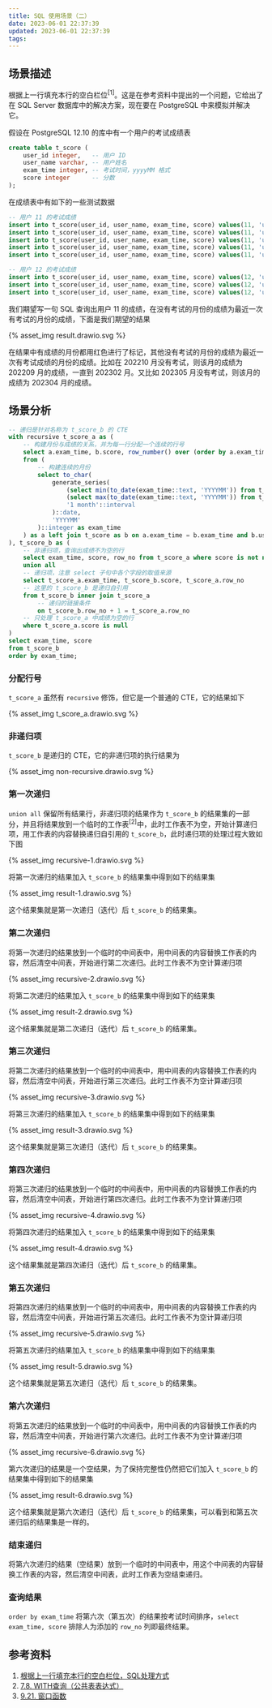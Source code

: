 ```yaml
---
title: SQL 使用场景（二）
date: 2023-06-01 22:37:39
updated: 2023-06-01 22:37:39
tags:
---
```


## 场景描述

根据上一行填充本行的空白栏位<sup>[1]</sup>。这是在参考资料中提出的一个问题，它给出了在 SQL Server 数据库中的解决方案，现在要在 PostgreSQL 中来模拟并解决它。

<!-- more -->

假设在 PostgreSQL 12.10 的库中有一个用户的考试成绩表

```sql
create table t_score (
    user_id integer,   -- 用户 ID
    user_name varchar, -- 用户姓名
    exam_time integer, -- 考试时间，yyyyMM 格式
    score integer      -- 分数
);
```

在成绩表中有如下的一些测试数据

```sql
-- 用户 11 的考试成绩
insert into t_score(user_id, user_name, exam_time, score) values(11, 'u1', 202209, 32);
insert into t_score(user_id, user_name, exam_time, score) values(11, 'u1', 202303, 30);
insert into t_score(user_id, user_name, exam_time, score) values(11, 'u1', 202304, 31);
insert into t_score(user_id, user_name, exam_time, score) values(11, 'u1', 202308, 35);
insert into t_score(user_id, user_name, exam_time, score) values(11, 'u1', 202309, 37);

-- 用户 12 的考试成绩
insert into t_score(user_id, user_name, exam_time, score) values(12, 'u2', 202304, 51);
insert into t_score(user_id, user_name, exam_time, score) values(12, 'u2', 202308, 65);
insert into t_score(user_id, user_name, exam_time, score) values(12, 'u2', 202309, 77);
```

我们期望写一句 SQL 查询出用户 11 的成绩，在没有考试的月份的成绩为最近一次有考试的月份的成绩，下面是我们期望的结果

{% asset_img result.drawio.svg %}

在结果中有成绩的月份都用红色进行了标记，其他没有考试的月份的成绩为最近一次有考试成绩的月份的成绩。比如在 202210 月没有考试，则该月的成绩为 202209 月的成绩，一直到 202302 月。又比如 202305 月没有考试，则该月的成绩为 202304 月的成绩。

## 场景分析

```sql
-- 递归是针对名称为 t_score_b 的 CTE
with recursive t_score_a as (
    -- 构建月份与成绩的关系，并为每一行分配一个连续的行号
    select a.exam_time, b.score, row_number() over (order by a.exam_time) as row_no
    from (
        -- 构建连续的月份
        select to_char(
            generate_series(
                (select min(to_date(exam_time::text, 'YYYYMM')) from t_score where user_id = 11)::date,
                (select max(to_date(exam_time::text, 'YYYYMM')) from t_score where user_id = 11)::date,
                '1 month'::interval
            )::date,
            'YYYYMM'
        )::integer as exam_time
    ) as a left join t_score as b on a.exam_time = b.exam_time and b.user_id = 11
), t_score_b as (
    -- 非递归项，查询出成绩不为空的行
    select exam_time, score, row_no from t_score_a where score is not null
    union all
    -- 递归项，注意 select 子句中各个字段的取值来源
    select t_score_a.exam_time, t_score_b.score, t_score_a.row_no
    -- 这里的 t_score_b 是递归自引用
    from t_score_b inner join t_score_a
        -- 递归的链接条件
        on t_score_b.row_no + 1 = t_score_a.row_no
    -- 只处理 t_score_a 中成绩为空的行
    where t_score_a.score is null
)
select exam_time, score
from t_score_b
order by exam_time;
```

### 分配行号

`t_score_a` 虽然有 `recursive` 修饰，但它是一个普通的 CTE，它的结果如下

{% asset_img t_score_a.drawio.svg %}

### 非递归项

`t_score_b` 是递归的 CTE，它的非递归项的执行结果为

{% asset_img non-recursive.drawio.svg %}

### 第一次递归

`union all` 保留所有结果行，非递归项的结果作为 `t_score_b` 的结果集的一部分，并且将结果放到一个临时的工作表<sup>[2]</sup>中，此时工作表不为空，开始计算递归项，用工作表的内容替换递归自引用的 `t_score_b`，此时递归项的处理过程大致如下图

{% asset_img recursive-1.drawio.svg %}

将第一次递归的结果加入 `t_score_b` 的结果集中得到如下的结果集

{% asset_img result-1.drawio.svg %}

这个结果集就是第一次递归（迭代）后 `t_score_b` 的结果集。

### 第二次递归

将第一次递归的结果放到一个临时的中间表中，用中间表的内容替换工作表的内容，然后清空中间表，开始进行第二次递归。此时工作表不为空计算递归项

{% asset_img recursive-2.drawio.svg %}

将第二次递归的结果加入 `t_score_b` 的结果集中得到如下的结果集

{% asset_img result-2.drawio.svg %}

这个结果集就是第二次递归（迭代）后 `t_score_b` 的结果集。

### 第三次递归

将第二次递归的结果放到一个临时的中间表中，用中间表的内容替换工作表的内容，然后清空中间表，开始进行第三次递归。此时工作表不为空计算递归项

{% asset_img recursive-3.drawio.svg %}

将第三次递归的结果加入 `t_score_b` 的结果集中得到如下的结果集

{% asset_img result-3.drawio.svg %}

这个结果集就是第三次递归（迭代）后 `t_score_b` 的结果集。

### 第四次递归

将第三次递归的结果放到一个临时的中间表中，用中间表的内容替换工作表的内容，然后清空中间表，开始进行第四次递归。此时工作表不为空计算递归项

{% asset_img recursive-4.drawio.svg %}

将第四次递归的结果加入 `t_score_b` 的结果集中得到如下的结果集

{% asset_img result-4.drawio.svg %}

这个结果集就是第四次递归（迭代）后 `t_score_b` 的结果集。

### 第五次递归

将第四次递归的结果放到一个临时的中间表中，用中间表的内容替换工作表的内容，然后清空中间表，开始进行第五次递归。此时工作表不为空计算递归项

{% asset_img recursive-5.drawio.svg %}

将第五次递归的结果加入 `t_score_b` 的结果集中得到如下的结果集

{% asset_img result-5.drawio.svg %}

这个结果集就是第五次递归（迭代）后 `t_score_b` 的结果集。

### 第六次递归

将第五次递归的结果放到一个临时的中间表中，用中间表的内容替换工作表的内容，然后清空中间表，开始进行第六次递归。此时工作表不为空计算递归项

{% asset_img recursive-6.drawio.svg %}

第六次递归的结果是一个空结果，为了保持完整性仍然把它们加入 `t_score_b` 的结果集中得到如下的结果集

{% asset_img result-6.drawio.svg %}

这个结果集就是第六次递归（迭代）后 `t_score_b` 的结果集，可以看到和第五次递归后的结果集是一样的。

### 结束递归

将第六次递归的结果（空结果）放到一个临时的中间表中，用这个中间表的内容替换工作表的内容，然后清空中间表，此时工作表为空结束递归。

### 查询结果

`order by exam_time` 将第六次（第五次）的结果按考试时间排序，`select exam_time, score` 排除人为添加的 `row_no` 列即最终结果。

## 参考资料

1. [根据上一行填充本行的空白栏位，SQL处理方式](https://www.cnblogs.com/studyzy/p/4244606.html)
2. [7.8. WITH查询（公共表表达式）](http://www.postgres.cn/docs/12/queries-with.html)
3. [9.21. 窗口函数](http://www.postgres.cn/docs/12/functions-window.html)
